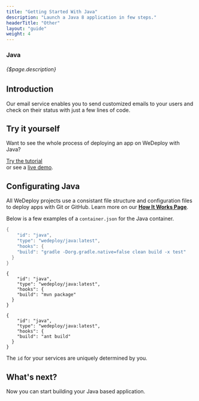 ```yaml
---
title: "Getting Started With Java"
description: "Launch a Java 8 application in few steps."
headerTitle: "Other"
layout: "guide"
weight: 4
---
```


### Java

###### {$page.description}

<article id="1">

## Introduction

Our email service enables you to send customized emails to your users and check on their status with just a few lines of code.

</article>

<article id="2">

## Try it yourself

Want to see the whole process of deploying an app on WeDeploy with Java?

<div class="guide-btn-cta">
	<a class="btn btn-accent btn-sm" href="http://wedeploy.com/tutorials/java" target="_blank" data-senna-off>
		<span class="icon-16-external"></span>Try the tutorial
	</a>
</div>

<div class="guide-aux-cta">
	or see a <a href="http://boilerplate-java.wedeploy.io" target="_blank" data-senna-off>live demo</a>.
</div>

</article>

<article id="3">

## Configurating Java

<aside>
All WeDeploy projects use a consistant file structure and configuration files to deploy apps with Git or GitHub. Learn more on our <strong><a href="/docs/intro/how-it-works.html">How It Works Page</a></strong>.
</aside>

Below is a few examples of a `container.json` for the Java container.

```gradle
{
	"id": "java",
	"type": "wedeploy/java:latest",
	"hooks": {
  	"build": "gradle -Dorg.gradle.native=false clean build -x test"
  }
}
```
```maven
{
	"id": "java",
	"type": "wedeploy/java:latest",
	"hooks": {
  	"build": "mvn package"
  }
}
```
```ant
{
	"id": "java",
	"type": "wedeploy/java:latest",
	"hooks": {
  	"build": "ant build"
  }
}
```

The `id` for your services are uniquely determined by you.

</article>

## What's next?

Now you can start building your Java based application.
